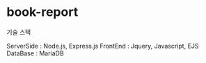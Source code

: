 # book-report

기술 스택

ServerSide : Node.js, Express.js
FrontEnd : Jquery, Javascript, EJS
DataBase : MariaDB

